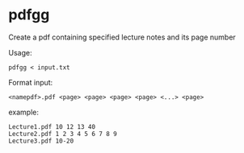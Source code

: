 # pdfgg
Create a pdf containing specified lecture notes and its page number

Usage: 
```
pdfgg < input.txt
```

Format input: 
```
<namepdf>.pdf <page> <page> <page> <page> <...> <page>
```
example: 
```
Lecture1.pdf 10 12 13 40 
Lecture2.pdf 1 2 3 4 5 6 7 8 9 
Lecture3.pdf 10-20
```
